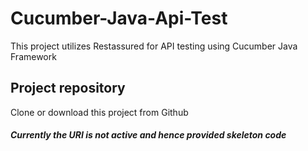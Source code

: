 # Cucumber-Java-Api-Test #

This project utilizes Restassured for API testing using Cucumber Java Framework

## Project repository
Clone or download this project from Github 

##### Currently the URI is not active and hence provided skeleton code
